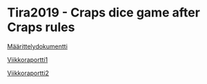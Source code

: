 # Tira2019 - Craps dice game after Craps rules

[Määrittelydokumentti](Docs/Määrittelydokumentti.pdf)

[Viikkoraportti1](Docs/Viikkoraportti#1.pdf)

[Viikkoraportti2](Docs/Viikkoraportti#2.pdf)


